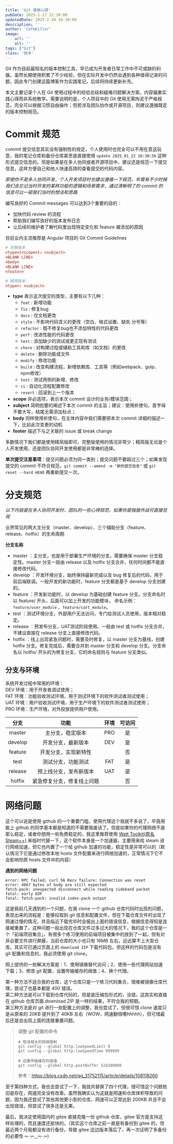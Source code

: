 ```yaml
---
title: 'Git 使用心得'
pubDate: 2025-2-17 22:30:00
updatedDate: 2025-2-20 10:30:00
description: ''
author: 'CafeKiller'
image:
    url: ''
    alt: ''
tags: ["Git"]
class: '技术'
---
```


Git 作为目前最知名的版本控制工具，早已成为开发者日常工作中不可或缺的利器。虽然长期使用积累了不少经验，但在实际开发中仍然会遇到各种值得记录的问题，因此专门创建这篇博客作为实践笔记，后续将持续更新补充。  

本文主要记录个人在 Git 使用过程中的经验总结和疑难问题解决方案，内容偏重实践心得而非系统教学。需要说明的是，个人项目中的 Git 使用无需拘泥于严格规范，完全可以根据习惯自由操作；但若涉及团队协作或开源项目，则建议遵循既定的版本控制规范。

# Commit 规范

commit 提交信息其实没有强制性的规定，个人使用时也完全可以不用在意这玩意，我的笔记仓库和备份仓库甚至是直接使用 `update 2025_01_22 10:30:56` 这种形式提交信息的。但是如果是在多人协同或者开源项目中，建议还是规范一下提交信息，这样方便自己和他人快速高效的查看提交的代码内容。

*即使你不是多人协同开发，个人开发项目时也建议遵循一下规范，毕竟有不少时候我们会忘记当时开发的某样功能的逻辑和场景需求，通过清晰明了的 commit 的信息可以一窥我们当时的想法和思路*

编写良好的 Commit messages 可以达到3个重要的目的：

- 加快代码 review 的流程
- 帮助我们编写良好的版本发布日志
- 让后续的维护者了解代码里出现特定变化和 feature 被添加的原因

目前业内主流推荐是 Angular 项目的 Git Commit Guidelines

```conf
# 完整版本
<type>(<scope>): <subject>
<BLANK LINE>
<body>
<BLANK LINE>
<footer>

# 精简版本
<type>: <subject>
```
- **type** 表示这次提交的类型，主要有以下几种：
    - `feat` : 新增功能
    - `fix` : 修复bug
    - `docs` : 仅文档更改
    - `style` : 不影响代码含义的更改（空白、格式设置、缺失 分号等）
    - `refactor` : 既不修复bug也不添加特性的代码更改
    - `perf` : 改进性能的代码更改
    - `test` : 添加缺少的测试或更正现有测试
    - `chore` : 对构建过程或辅助工具和库（如文档）的更改
    - `delete` : 删除功能或文件
    - `modify` : 修改功能
    - `build` : 改变构建流程，新增依赖库、工具等（例如webpack、gulp、npm修改）
    - `test` : 测试用例的新增、修改
    - `ci` : 自动化流程配置修改
    - `revert` : 回滚到上一个版本
- **scope** 非必选项，表示本次 commit 设计的业务/模块范围；
- **subject** 简明扼要的阐述下本次 commit 的主旨；建议：使用祈使句，首字母不要大写，结尾无需添加标点；
- **body** 同样使用祈使句，在主体内容中我们需要把本次 commit 详细的描述一下，比如此次变更的动机
- **footer** 描述下与之关联的 issue 或 break change

多数情况下我们都是使用精简版即可，完整版使用的情况非常少；精简版无论是个人开发使用，还是团队协同开发使用都是非常棒的选择。

**单次提交注意事项**：提交问题必须为同一类别；提交问题不要超过三个；如果发现提交的 commit 不符合规范，`git commit --amend -m "新的提交信息"` 或 `git reset --hard HEAD` 再重新提交一次。

# 分支规范

*以下内容是在多人协同开发时，团队的一些心得规范，如果你是独狼作战可直接忽视*

业界常见的两大主分支（master、develop）、三个辅助分支（feature、release、hotfix）的生命周期

**分支名称**

- master ：主分支，也是用于部署生产环境的分支，需要确保 master 分支稳定性。master 分支一般由 release 以及 hotfix 分支合并，任何时间都不能直接修改代码。
- develop ：开发环境分支，始终保持最新完成以及 bug 修复后的代码，用于前后端联调。一般开发的新功能时，feature 分支都是基于 develop 分支创建的。
- feature ：开发新功能时，以 develop 为基础创建 feature 分支。分支命名时以 feature/ 开头，后面可以加上开发的功能模块， 命名示例：`feature/user_module` 、`feature/cart_module`。
- test ：测试环境分支，外部用户无法访问，专门给测试人员使用，版本相对稳定。
- release ：预发布分支，UAT测试阶段使用。一般由 test 或 hotfix 分支合并，不建议直接在 release 分支上直接修改代码。
- hotfix ：线上出现紧急问题时，需要及时修复，以 master 分支为基线，创建 hotfix 分支。修复完成后，需要合并到 master 分支和 develop 分支。分支命名以 hotfix/ 开头的为修复分支，它的命名规则与 feature 分支类似。

## 分支与环境

系统开发过程中常用的环境：  
DEV 环境：用于开发者调试使用；  
FAT 环境：功能验收测试环境，用于测试环境下的软件测试者测试使用；  
UAT 环境：用户验收测试环境，用于生产环境下的软件测试者测试使用；  
PRO 环境：生产环境，对外投放提供用户使用。  

<div class="scroll-x">

| 分支 | 功能 | 环境 | 可访问 |
| :-: | :-: | :-: | :-: |
| master  |  主分支，稳定版本　　　　　  | PRO | 是 |
| develop |  开发分支，最新版本　　　　  | DEV | 是 |
| feature |  开发分支，实现新特性　　　  |     | 否 |
| test    |  测试分支，功能测试　　　　  | FAT | 是 |
| release |  预上线分支，发布新版本　　  | UAT | 是 |
| hotfix  |  紧急修复分支，修复线上问题  |     | 否 |

</div>


# 网络问题

这个可以说是使用 github 的一个重要门槛，使用代理这个我就不多说了，毕竟用能上 github 的同学基本都是知道的不需要我废话了。但是如果你的代理网络不是那么稳定，或者你想用一些免费稳定的，我这里推荐使用 [Watt Toolkit(原名 Steam++)](https://steampp.net/) 来临时代替一下，这个软件本身是一个加速器，主要用来给 steam 进行网络加速，但它也内置了一个给 github 加速的功能，稳定性是非常可以的<small-text>（默认情况下它是通过修改本地 hosts 文件配置来进行网络加速的，正常情况下它不会影响你原 hosts 文件中的内容）</small-text>


**遇到的网络问题**

```shell
error: RPC failed; curl 56 Recv failure: Connection was reset
error: 4667 bytes of body are still expected
fetch-pack: unexpected disconnect while reading sideband packet
fatal: early EOF
fatal: fetch-pack: invalid index-pack output
```

这是我前几天遇到的一个问题，在我 clone 一个 github 仓库代码时出现的问题，表现出来的流程是：能够拉取到 git 信息和配置文件，但在下载仓库文件时出现了网速过慢的情况，并且临近下载完毕时会报出上面的错误信息，根据信息得知是连接被重置了。这种问题一般出现在仓库文件过多过大的情况下，我的这个仓库是一个「前端项目集合」，有很多个练习使用的前端项目被集中的放到了一起，但有对非必要文件进行屏蔽，当前仓库的大小也只有 16MB 左右，远远算不上大型仓库。其实可已通过页面上的 `download ZIP` 下载代码包，但这样的代码包是没有 git 配置和信息的，我必须使用 git clone。

网上提供的一些解决方案是：1、使用镜像替代访问；2、使用一些代理网站加速下载；3、修改 git 配置，设置传输缓存的阈值；4、换个代理。

第一种方法不适合我的仓库，这个仓库只是一个练习代码集合，很难被镜像仓库代理，尝试了也基本都是 400 错误。   
第二种方法是可以下载到仓库代码的，但是是压缩包形式的，没错，这其实和直接在 github 仓库页面 download ZIP 是一样的结果，不符合我的预期。  
第三种方法是对 git 进行一些配置上的调整，我也尝试了，但很可惜 clone 速度只是从原来的 20KB 提升到了 40KB 左右<small-text>（WOW，网速翻倍嘞hhhhh）</small-text>，但可惜最后还是会出现上面的连接重置问题。

> 调整 git 配置的命令 
> ```shell
> # 取消相关的网络限制
> git config --global http.lowSpeedLimit 0
> git config --global http.lowSpeedTime 999999
> 
> # 设置传输缓存的阈值
> git config --global http.postBuffer 524288000
> ```
> 参考：https://blog.csdn.net/qq_31752115/article/details/108118260

至于第四种方式，我也去尝试了一下，我拢共替换了四个代理，很可惜这个问题依旧是存在，网速完全没有改善。虽然我确实认为这就是网速和仓库体积导致的问题，因为我还尝试了其他其他更小型的仓库，网速可以正常达到 200KB 并且不会出现错误，但尝试了很多还是无果。

最后，我决定使用国内的 gitee 直接克隆一份 github 仓库，gitee 官方是支持这样处理的，而且速度还挺快的。<small-text>（其实这个仓库之前一直是有备份到 gitee 的，但最近两个月我都没有进行备份，导致 gitee 这边版本落后了，再一次证明了多备份的必要性 ┭┮﹏┭┮）</small-text>

